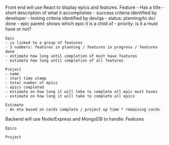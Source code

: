 Front end will use React to display epics and features.
	Feature
	- Has a title
	- short description of what it accomplishes
	- success criteria identified by developer
	- testing criteria identified by dev/qa
	- status: planning/to do/ done
	- epic parent: shows which epic it is a child of
	- priority: is it a must have or not?

	Epic
	- is linked to a group of features
	- 3 numbers: features in planning / features in progress / features done
	- estimate how long until completion of must have features
	- estimate how long until completion of all features

	Project
	- name
	- start time stamp
	- total number of epics
	- epics completed
	- estimate on how long it will take to complete all epic must haves
	- estimate on how long it will take to complete all epics

	Estimate
	- An eta based on cards complete / project up time * remaining cards

Backend will use Node/Express and MongoDB to handle:
	Features
		

	Epics

	Project
